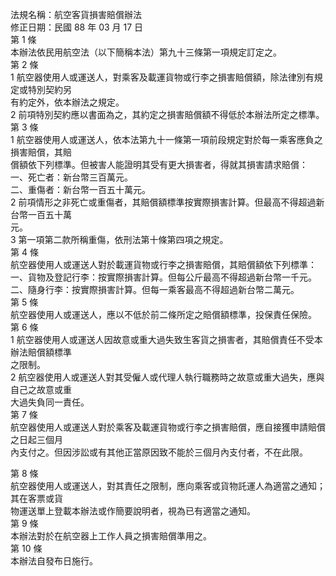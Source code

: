 法規名稱：航空客貨損害賠償辦法  
修正日期：民國 88 年 03 月 17 日  
第 1 條  
本辦法依民用航空法（以下簡稱本法）第九十三條第一項規定訂定之。  
第 2 條  
1 航空器使用人或運送人，對乘客及載運貨物或行李之損害賠償額，除法律別有規定或特別契約另  
有約定外，依本辦法之規定。  
2 前項特別契約應以書面為之，其約定之損害賠償額不得低於本辦法所定之標準。  
第 3 條  
1 航空器使用人或運送人，依本法第九十一條第一項前段規定對於每一乘客應負之損害賠償，其賠  
償額依下列標準。但被害人能證明其受有更大損害者，得就其損害請求賠償：  
一、死亡者：新台幣三百萬元。  
二、重傷者：新台幣一百五十萬元。  
2 前項情形之非死亡或重傷者，其賠償額標準按實際損害計算。但最高不得超過新台幣一百五十萬  
元。  
3 第一項第二款所稱重傷，依刑法第十條第四項之規定。  
第 4 條  
航空器使用人或運送人對於載運貨物或行李之損害賠償，其賠償額依下列標準：  
一、貨物及登記行李：按實際損害計算。但每公斤最高不得超過新台幣一千元。  
二、隨身行李：按實際損害計算。但每一乘客最高不得超過新台幣二萬元。  
第 5 條  
航空器使用人或運送人，應以不低於前二條所定之賠償額標準，投保責任保險。  
第 6 條  
1 航空器使用人或運送人因故意或重大過失致生客貨之損害者，其賠償責任不受本辦法賠償額標準  
之限制。  
2 航空器使用人或運送人對其受僱人或代理人執行職務時之故意或重大過失，應與自己之故意或重  
大過失負同一責任。  
第 7 條  
航空器使用人或運送人對於乘客及載運貨物或行李之損害賠償，應自接獲申請賠償之日起三個月  
內支付之。但因涉訟或有其他正當原因致不能於三個月內支付者，不在此限。  


第 8 條  
航空器使用人或運送人，對其責任之限制，應向乘客或貨物託運人為適當之通知；其在客票或貨  
物運送單上登載本辦法或作簡要說明者，視為已有適當之通知。  
第 9 條  
本辦法對於在航空器上工作人員之損害賠償準用之。  
第 10 條  
本辦法自發布日施行。  


